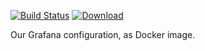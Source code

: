 [![Build Status](https://travis-ci.org/function61/grafana-conf.svg?branch=master)](https://travis-ci.org/function61/grafana-conf)
[![Download](https://img.shields.io/docker/pulls/fn61/grafana.svg)](https://hub.docker.com/r/fn61/grafana/)

Our Grafana configuration, as Docker image.
